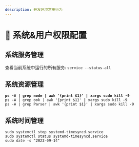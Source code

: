 ```yaml
---
description: 开发环境常用行为
---
```


# 🐧 系统&用户权限配置

## 系统服务管理

查看当前系统中运行的所有服务: `service --status-all`



## 系统资源管理

<pre class="language-shell"><code class="lang-shell"><strong>ps -A | grep node | awk '{print $1}' | xargs sudo kill -9 
</strong>ps -A | grep ook | awk '{print $1}' | xargs sudo kill -9 
ps -A | grep Parser | awk '{print $1}' | xargs sudo kill -9
</code></pre>

## 系统时间管理

```shell
sudo systemctl stop systemd-timesyncd.service
sudo systemctl status systemd-timesyncd.service
sudo date -s "2023-09-14"
```

